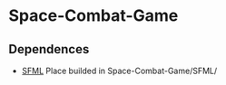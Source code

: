 # Space-Combat-Game

## Dependences
- [SFML](https://www.sfml-dev.org/download/sfml/2.5.1/) Place builded in Space-Combat-Game/SFML/
